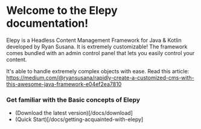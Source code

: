 # Welcome to the Elepy documentation!
Elepy is a Headless Content Management Framework for Java & Kotlin developed by Ryan Susana. It is extremely customizable! The framework comes bundled with an admin control panel that lets you easily control your content.

It's able to handle extremely complex objects with ease. Read this article: https://medium.com/@ryansusana/rapidly-create-a-customized-cms-with-this-awesome-java-framework-e04ef2ea7810

### Get familiar with the Basic concepts of Elepy
* (Download the latest version)[/docs/download]
* (Quick Start)[/docs/getting-acquainted-with-elepy]